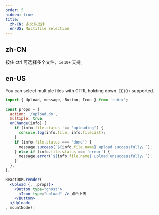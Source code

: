 ```yaml
---
order: 5
hidden: true
title:
  zh-CN: 多文件选择
  en-US: Multifile Selection
---
```


## zh-CN

按住 ctrl 可选择多个文件，`ie10+` 支持。

## en-US

You can select multiple files with CTRL holding down. `IE10+` supported.

````jsx
import { Upload, message, Button, Icon } from 'rubix';

const props = {
  action: '/upload.do',
  multiple: true,
  onChange(info) {
    if (info.file.status !== 'uploading') {
      console.log(info.file, info.fileList);
    }
    if (info.file.status === 'done') {
      message.success(`${info.file.name} upload successfully。`);
    } else if (info.file.status === 'error') {
      message.error(`${info.file.name} upload unsuccessfully。`);
    }
  },
};

ReactDOM.render(
  <Upload {...props}>
    <Button type="ghost">
      <Icon type="upload" /> 点击上传
    </Button>
  </Upload>
, mountNode);
````
